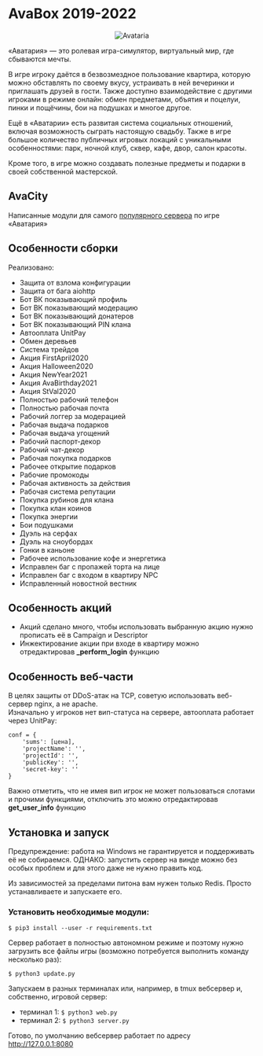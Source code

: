 
# AvaBox 2019-2022

<p align="center">
  <img src="https://sun9-5.userapi.com/impf/c840631/v840631592/2928/doMFy8a_rik.jpg?size=450x130&quality=96&sign=c2940d82f4ef2c2a5aa96df98bb8bd59&type=album" alt="Avataria" />
</p>

«Аватария» — это ролевая игра-симулятор, виртуальный мир, где сбываются мечты.

В игре игроку даётся в безвозмездное пользование квартира, которую можно обставлять по своему вкусу, устраивать в ней вечеринки и приглашать друзей в гости. Также доступно взаимодействие с другими игроками в режиме онлайн: обмен предметами, объятия и поцелуи, пинки и пощёчины, бои на подушках и многое другое.

Ещё в «Аватарии» есть развитая система социальных отношений, включая возможность сыграть настоящую свадьбу. Также в игре большое количество публичных игровых локаций с уникальными особенностями: парк, ночной клуб, сквер, кафе, двор, салон красоты.

Кроме того, в игре можно создавать полезные предметы и подарки в своей собственной мастерской.

## AvaCity

Написанные модули для самого [популярного сервера](https://github.com/AvaCity/avacity-async) по игре «Аватария»

## Особенности сборки

Реализовано:

- Защита от взлома конфигурации
- Защита от бага aiohttp
- Бот ВК показывающий профиль
- Бот ВК показывающий модерацию
- Бот ВК показывающий донатеров
- Бот ВК показывающий PIN клана
- Автооплата UnitPay
- Обмен деревьев
- Система трейдов
- Акция FirstApril2020
- Акция Halloween2020
- Акция NewYear2021
- Акция AvaBirthday2021
- Акция StVal2020
- Полностью рабочий телефон
- Полностью рабочая почта
- Рабочий логгер за модерацией
- Рабочая выдача подарков
- Рабочая выдача угощений
- Рабочий паспорт-декор
- Рабочий чат-декор
- Рабочая покупка подарков
- Рабочее открытие подарков
- Рабочие промокоды
- Рабочая активность за действия
- Рабочая система репутации
- Покупка рубинов для клана
- Покупка клан коинов
- Покупка энергии
- Бои подушками
- Дуэль на серфах
- Дуэль на сноубордах
- Гонки в каньоне
- Рабочее использование кофе и энергетика
- Исправлен баг с пропажей торта на лице
- Исправлен баг с входом в квартиру NPC
- Исправленный новостной вестник

## Особенность акций

- Акций сделано много, чтобы использовать выбранную акцию нужно прописать её в Campaign и Descriptor
- Инжектирование акции при входе в квартиру можно отредактировав **_perform_login** функцию

## Особенность веб-части

В целях защиты от DDoS-атак на TCP, советую использовать веб-сервер nginx, а не apache.  
Изначально у игроков нет вип-статуса на сервере, автооплата работает через UnitPay:

```
conf = {
    'sums': [цена],
    'projectName': '',
    'projectId': '',
    'publicKey': '',
    'secret-key': ''
}
```

Важно отметить, что не имея вип игрок не может пользоваться слотами и прочими функциями, отключить это можно отредактировав **get_user_info** функцию

## Установка и запуск

Предупреждение: работа на Windows не гарантируется и поддерживать её не собираемся. ОДНАКО: запустить сервер на винде можно без особых проблем и для этого даже не нужно править код.

Из зависимостей за пределами питона вам нужен только Redis. Просто устанавливаете и запускаете его.

### Установить необходимые модули:

```
$ pip3 install --user -r requirements.txt
```

Сервер работает в полностью автономном режиме и поэтому нужно загрузить все файлы игры (возможно потребуется выполнить команду несколько раз):

```
$ python3 update.py
```

Запускаем в разных терминалах или, например, в tmux вебсервер и, собственно, игровой сервер:

- терминал 1: `$ python3 web.py`
- терминал 2: `$ python3 server.py`

Готово, по умолчанию вебсервер работает по адресу http://127.0.0.1:8080
